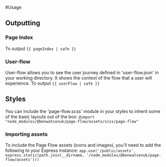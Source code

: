 #Usage 


## Outputting
### Page Index
To output `{{ pageIndex | safe }}`

### User-flow 
User-flow allows you to see the user journey defined in 'user-flow.json' in your working directory. It shows the context of the flow that a user will experience.
To output `{{ userFlow | safe }}`

## Styles
You can include the 'page-flow.scss' module in your styles to inherit some of the basic layouts out of the box:
`@import "node_modules/@benwatsonuk/page-flow/assets/scss/page-flow"`

### Importing assets
To include the Page Flow assets (icons and images), you'll need to add the following to your Express instance: 
`app.use('/public/assets', express.static(path.join(__dirname, '/node_modules/@benwatsonuk/page-flow/assets')))
`

